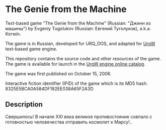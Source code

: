 # The Genie from the Machine

Text-based game "The Genie from the Machine" (Russian: "Джинн из машины") by Evgeniy Tugolukov (Russian: Евгений Туголуков), a.k.a. Korwin.

The game is in Russian, developed for URQ_DOS, and adapted for [UrqW](https://github.com/urqw/UrqW) text-based game engine.

This repository contains the source code and other resources of the game. The game is available for launch in the [UrqW engine online catalog](https://urqw.github.io/UrqW/#genie_from_machine).

The game was first published on October 15, 2006.

Interactive fiction identifier (IFID) of the game which is its MD5 hash: 8325E5BCA0A584DF192EE038A65F2A3D

## Description

Свершилось! В начале XXI века великое противостояние совпало с готовностью человечества отправить космолет к Марсу!..

